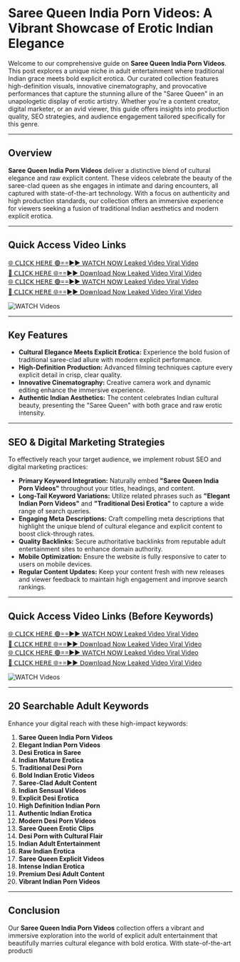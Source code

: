 # Saree Queen India Porn Videos: A Vibrant Showcase of Erotic Indian Elegance

Welcome to our comprehensive guide on **Saree Queen India Porn Videos**. This post explores a unique niche in adult entertainment where traditional Indian grace meets bold explicit erotica. Our curated collection features high-definition visuals, innovative cinematography, and provocative performances that capture the stunning allure of the "Saree Queen" in an unapologetic display of erotic artistry. Whether you're a content creator, digital marketer, or an avid viewer, this guide offers insights into production quality, SEO strategies, and audience engagement tailored specifically for this genre.

---

## Overview

**Saree Queen India Porn Videos** deliver a distinctive blend of cultural elegance and raw explicit content. These videos celebrate the beauty of the saree-clad queen as she engages in intimate and daring encounters, all captured with state-of-the-art technology. With a focus on authenticity and high production standards, our collection offers an immersive experience for viewers seeking a fusion of traditional Indian aesthetics and modern explicit erotica.

---

## Quick Access Video Links

[🌐 𝖢𝖫𝖨𝖢𝖪 𝖧𝖤𝖱𝖤 🟢==►► 𝖶𝖠𝖳𝖢𝖧 𝖭𝖮𝖶 Leaked Video Viral Video](https://vcr24.blogspot.com/)  
[🔴 𝖢𝖫𝖨𝖢𝖪 𝖧𝖤𝖱𝖤 🌐==►► 𝖣𝗈𝗐𝗇𝗅𝗈𝖺𝖽 Now Leaked Video Viral Video](https://vcr24.blogspot.com/)  
[🌐 𝖢𝖫𝖨𝖢𝖪 𝖧𝖤𝖱𝖤 🟢==►► 𝖶𝖠𝖳𝖢𝖧 𝖭𝖮𝖶 Leaked Video Viral Video](https://vcr24.blogspot.com/)  
[🔴 𝖢𝖫𝖨𝖢𝖪 𝖧𝖤𝖱𝖤 🌐==►► 𝖣𝗈𝗐𝗇𝗅𝗈𝖺𝖽 Now Leaked Video Viral Video](https://vcr24.blogspot.com/)

<a href="https://vcr24.blogspot.com/" rel="nofollow" data-target="animated-image.originalLink">
  <img src="https://camo.githubusercontent.com/8a4f000d20f83aca3bf7ec5f350d767afa0574a8a352519fd8cfa583a6f93a33/68747470733a2f2f692e696d6775722e636f6d2f644a486b345a712e676966" alt="WATCH Videos" style="max-width: 100%; display: inline-block;">
</a>

---

## Key Features

- **Cultural Elegance Meets Explicit Erotica:** Experience the bold fusion of traditional saree-clad allure with modern explicit performance.
- **High-Definition Production:** Advanced filming techniques capture every explicit detail in crisp, clear quality.
- **Innovative Cinematography:** Creative camera work and dynamic editing enhance the immersive experience.
- **Authentic Indian Aesthetics:** The content celebrates Indian cultural beauty, presenting the "Saree Queen" with both grace and raw erotic intensity.

---

## SEO & Digital Marketing Strategies

To effectively reach your target audience, we implement robust SEO and digital marketing practices:
- **Primary Keyword Integration:** Naturally embed **"Saree Queen India Porn Videos"** throughout your titles, headings, and content.
- **Long-Tail Keyword Variations:** Utilize related phrases such as **"Elegant Indian Porn Videos"** and **"Traditional Desi Erotica"** to capture a wide range of search queries.
- **Engaging Meta Descriptions:** Craft compelling meta descriptions that highlight the unique blend of cultural elegance and explicit content to boost click-through rates.
- **Quality Backlinks:** Secure authoritative backlinks from reputable adult entertainment sites to enhance domain authority.
- **Mobile Optimization:** Ensure the website is fully responsive to cater to users on mobile devices.
- **Regular Content Updates:** Keep your content fresh with new releases and viewer feedback to maintain high engagement and improve search rankings.

---

## Quick Access Video Links (Before Keywords)

[🌐 𝖢𝖫𝖨𝖢𝖪 𝖧𝖤𝖱𝖤 🟢==►► 𝖶𝖠𝖳𝖢𝖧 𝖭𝖮𝖶 Leaked Video Viral Video](https://vcr24.blogspot.com/)  
[🔴 𝖢𝖫𝖨𝖢𝖪 𝖧𝖤𝖱𝖤 🌐==►► 𝖣𝗈𝗐𝗇𝗅𝗈𝖺𝖽 Now Leaked Video Viral Video](https://vcr24.blogspot.com/)  
[🌐 𝖢𝖫𝖨𝖢𝖪 𝖧𝖤𝖱𝖤 🟢==►► 𝖶𝖠𝖳𝖢𝖧 𝖭𝖮𝖶 Leaked Video Viral Video](https://vcr24.blogspot.com/)  
[🔴 𝖢𝖫𝖨𝖢𝖪 𝖧𝖤𝖱𝖤 🌐==►► 𝖣𝗈𝗐𝗇𝗅𝗈𝖺𝖽 Now Leaked Video Viral Video](https://vcr24.blogspot.com/)

<a href="https://vcr24.blogspot.com/" rel="nofollow" data-target="animated-image.originalLink">
  <img src="https://camo.githubusercontent.com/8a4f000d20f83aca3bf7ec5f350d767afa0574a8a352519fd8cfa583a6f93a33/68747470733a2f2f692e696d6775722e636f6d2f644a486b345a712e676966" alt="WATCH Videos" style="max-width: 100%; display: inline-block;">
</a>

---

## 20 Searchable Adult Keywords

Enhance your digital reach with these high-impact keywords:
1. **Saree Queen India Porn Videos**
2. **Elegant Indian Porn Videos**
3. **Desi Erotica in Saree**
4. **Indian Mature Erotica**
5. **Traditional Desi Porn**
6. **Bold Indian Erotic Videos**
7. **Saree-Clad Adult Content**
8. **Indian Sensual Videos**
9. **Explicit Desi Erotica**
10. **High Definition Indian Porn**
11. **Authentic Indian Erotica**
12. **Modern Desi Porn Videos**
13. **Saree Queen Erotic Clips**
14. **Desi Porn with Cultural Flair**
15. **Indian Adult Entertainment**
16. **Raw Indian Erotica**
17. **Saree Queen Explicit Videos**
18. **Intense Indian Erotica**
19. **Premium Desi Adult Content**
20. **Vibrant Indian Porn Videos**

---

## Conclusion

Our **Saree Queen India Porn Videos** collection offers a vibrant and immersive exploration into the world of explicit adult entertainment that beautifully marries cultural elegance with bold erotica. With state-of-the-art producti
